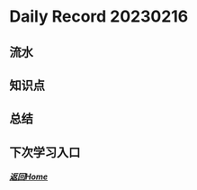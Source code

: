 
Daily Record 20230216
=====================

## 流水
  


## 知识点
  


## 总结
  


## 下次学习入口
  


##### [返回Home](../../../README.md)
  

